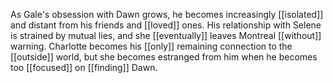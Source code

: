 As Gale's obsession with Dawn grows, he becomes increasingly [[isolated]] and distant from his friends and [[loved]] ones. His relationship with Selene is strained by mutual lies, and she [[eventually]] leaves Montreal [[without]] warning. Charlotte becomes his [[only]] remaining connection to the [[outside]] world, but she becomes estranged from him when he becomes too [[focused]] on [[finding]] Dawn.


